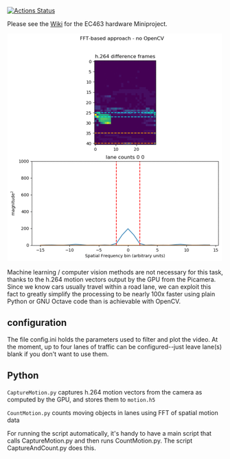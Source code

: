 [![Actions Status](https://github.com/BostonUniversitySeniorDesign/2019-hardware-miniproject/workflows/ci/badge.svg)](https://github.com/BostonUniversitySeniorDesign/2019-hardware-miniproject/actions)

Please see the
[Wiki](https://github.com/BostonUniversitySeniorDesign/2019-hardware-miniproject/wiki)
for the EC463 hardware Miniproject.

![FFT-based lane automobile detection](https://raw.githubusercontent.com/BostonUniversitySeniorDesign/2019-hardware-miniproject/master/examples/out.gif)

Machine learning / computer vision methods are not necessary for this task, thanks to the h.264 motion vectors output by the GPU from the Picamera.
Since we know cars usually travel within a road lane, we can exploit this fact to greatly simplify the processing to be nearly 100x faster using plain Python or GNU Octave code than is achievable with OpenCV.

## configuration

The file config.ini holds the parameters used to filter and plot the video.
At the moment, up to four lanes of traffic can be configured--just leave lane(s) blank if you don't want to use them.

## Python

`CaptureMotion.py`
captures h.264 motion vectors from the camera as computed by the GPU, and stores them to `motion.h5`

`CountMotion.py`
counts moving objects in lanes using FFT of spatial motion data

For running the script automatically, it's handy to have a main script that calls CaptureMotion.py and then runs CountMotion.py.
The script CaptureAndCount.py does this.
